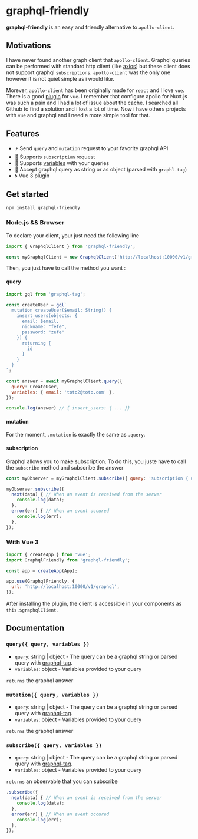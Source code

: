 # graphql-friendly

**graphql-friendly** is an easy and friendly alternative to `apollo-client`.

## Motivations

I have never found another graph client that `apollo-client`. Graphql queries can be performed with standard http client (like [axios](https://github.com/axios/axios)) but these client does not support graphql `subscriptions`. `apollo-client` was the only one however it is not quiet simple as i would like.

Morever, `apollo-client` has been originally made for `react` and I love `vue`. There is a good [plugin](https://apollo.vuejs.org/guide/) for `vue`. I remember that configure apollo for Nuxt.js was such a pain and I had a lot of issue about the cache. I searched all Github to find a solution and i lost a lot of time. Now i have others projects with `vue` and graphql and I need a more simple tool for that.

## Features

- :zap: Send `query` and `mutation` request to your favorite graphql API
- :tada: Supports `subscription` request 
- :rainbow: Supports [variables](https://graphql.org/learn/queries/#variables) with your queries
- :octopus: Accept graphql query as string or as object (parsed with `graphl-tag`)
- :cyclone: Vue 3 plugin
  
## Get started

```
npm install graphql-friendly
```

### Node.js && Browser

To declare your client, your just need the following line

```js
import { GraphqlClient } from 'graphql-friendly';

const myGraphqlClient = new GraphqlClient('http://localhost:10000/v1/graphql');
```

Then, you just have to call the method you want :

#### query

```js
import gql from 'graphql-tag';

const createUser = gql`
  mutation createUser($email: String!) {
    insert_users(objects: {
      email: $email,
      nickname: "fefe",
      password: "zefe"
    }) {
      returning {
        id
      }
    }
  }
`;

const answer = await myGraphqlClient.query({
  query: CreateUser,
  variables: { email: 'toto2@toto.com' },
});

console.log(answer) // { insert_users: { ... }}
```

#### mutation

For the moment, `.mutation` is exactly the same as `.query`.

#### subscription

Graphql allows you to make subscription. To do this, you juste have to call the `subscribe` method and subscribe the answer

```js
const myObserver = myGraphqlClient.subscribe({ query: 'subscription { users { id } }' })

myObserver.subscribe({
  next(data) { // When an event is received from the server
    console.log(data);
  },
  error(err) { // When an event occured
    console.log(err);
  },  
});
```

### With Vue 3

```js
import { createApp } from 'vue';
import GraphqlFriendly from 'graphql-friendly';

const app = createApp(App);

app.use(GraphqlFriendly, {
  url: 'http://localhost:10000/v1/graphql',
});
```

After installing the plugin, the client is accessible in your components as `this.$graphqlClient`.

## Documentation

### `query({ query, variables })`

- `query`: string | object - The query can be a graphql string or parsed query with [graphql-tag](https://github.com/apollographql/graphql-tag).
- `variables`: object - Variables provided to your query

`returns` the graphql answer

### `mutation({ query, variables })`

- `query`: string | object - The query can be a graphql string or parsed query with [graphql-tag](https://github.com/apollographql/graphql-tag).
- `variables`: object - Variables provided to your query

`returns` the graphql answer

### `subscribe({ query, variables })`

- `query`: string | object - The query can be a graphql string or parsed query with [graphql-tag](https://github.com/apollographql/graphql-tag).
- `variables`: object - Variables provided to your query

`returns` an observable that you can subscribe

```js
.subscribe({
  next(data) { // When an event is received from the server
    console.log(data);
  },
  error(err) { // When an event occured
    console.log(err);
  },  
});
```

